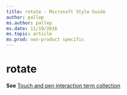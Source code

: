```yaml
---
title: rotate - Microsoft Style Guide
author: pallep
ms.author: pallep
ms.date: 11/19/2016
ms.topic: article
ms.prod: non-product specific
---
```


# rotate

**See** [Touch and pen interaction term collection](/style-guide/a-z-word-list-term-collections/term-collections/touch-pen-interaction-terms)
